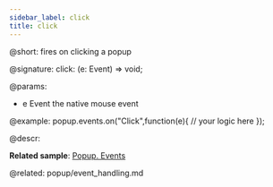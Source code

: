 ```yaml
---
sidebar_label: click
title: click
---          
```


@short: fires on clicking a popup

@signature: click: (e: Event) => void;

@params:
- e						Event			the native mouse event

@example:
popup.events.on("Click",function(e){
    // your logic here
});



@descr:

**Related sample**: [Popup. Events](https://snippet.dhtmlx.com/ro2lza9t)

@related: popup/event_handling.md